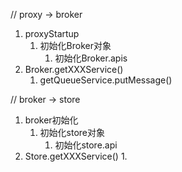 // proxy -> broker
1. proxyStartup
   1. 初始化Broker对象
      1. 初始化Broker.apis
2. Broker.getXXXService()
   1. getQueueService.putMessage()

// broker -> store
1. broker初始化
   1. 初始化store对象
      1. 初始化store.api
2. Store.getXXXService()
   1. 